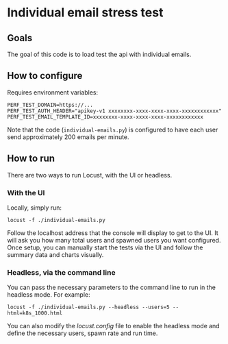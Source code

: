 # Individual email stress test

## Goals

The goal of this code is to load test the api with individual emails.

## How to configure

Requires environment variables:
```
PERF_TEST_DOMAIN=https://...
PERF_TEST_AUTH_HEADER="apikey-v1 xxxxxxxx-xxxx-xxxx-xxxx-xxxxxxxxxxxx"
PERF_TEST_EMAIL_TEMPLATE_ID=xxxxxxxx-xxxx-xxxx-xxxx-xxxxxxxxxxxx
```

Note that the code (`individual-emails.py`) is configured to have each user send approximately 200 emails per minute.

## How to run

There are two ways to run Locust, with the UI or headless.

### With the UI

Locally, simply run:

```shell
locust -f ./individual-emails.py
```

Follow the localhost address that the console will display to get to the UI. It will ask you how many total users and spawned users you want configured. Once setup, you can manually start the tests via the UI and follow the summary data and charts visually.

### Headless, via the command line

You can pass the necessary parameters to the command line to run in the headless mode. For example:

```shell
locust -f ./individual-emails.py --headless --users=5 --html=k8s_1000.html
```

You can also modify the *locust.config* file to enable the headless mode and define the necessary users, spawn rate and run time.

